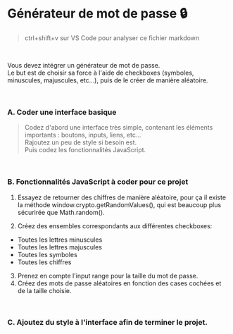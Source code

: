 # Générateur de mot de passe 🔒

> ctrl+shift+v sur VS Code pour analyser ce fichier markdown

<br>

  Vous devez intégrer un générateur de mot de passe.<br>
  Le but est de choisir sa force à l'aide de checkboxes (symboles, minuscules, majuscules, etc...), puis de le créer de manière aléatoire.

<br>

### A. Coder une interface basique
> Codez d'abord une interface très simple, contenant les éléments importants : boutons, inputs, liens, etc... <br>
> Rajoutez un peu de style si besoin est. 
> <br>
> Puis codez les fonctionnalités JavaScript.
> 
<br>

### B. Fonctionnalités JavaScript à coder pour ce projet

1. Essayez de retourner des chiffres de manière aléatoire, pour ça il existe la méthode window.crypto.getRandomValues(), qui est beaucoup plus sécurirée que Math.random().


2. Créez des ensembles correspondants aux différentes checkboxes:
- Toutes les lettres minuscules
- Toutes les lettres majuscules
- Toutes les symboles
- Toutes les chiffres
3. Prenez en compte l'input range pour la taille du mot de passe.
4. Créez des mots de passe aléatoires en fonction des cases cochées et de la taille choisie.


<br>

### C. Ajoutez du style à l'interface afin de terminer le projet.
